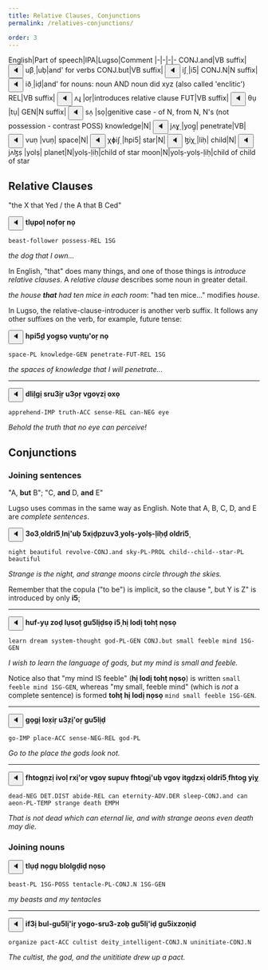 ```yaml
---
title: Relative Clauses, Conjunctions
permalink: /relatives-conjunctions/

order: 3
---
```


English|Part of speech|IPA|Lugso|Comment
|-|-|-|-
CONJ.and|VB suffix|<span class='spoken '> <button class='speak' type='button' data-ipa='uβ̣'>🔈</button> <span class='ipa'>uβ̣</span> </span>|uḅ|and' for verbs
CONJ.but|VB suffix|<span class='spoken '> <button class='speak' type='button' data-ipa='iʃ̣'>🔈</button> <span class='ipa'>iʃ̣</span> </span>|i5̣|
CONJ.N|N suffix|<span class='spoken '> <button class='speak' type='button' data-ipa='ið̣'>🔈</button> <span class='ipa'>ið̣</span> </span>|iḍ|and' for nouns: noun AND noun did xyz (also called 'enclitic')
REL|VB suffix|<span class='spoken '> <button class='speak' type='button' data-ipa='ʌɻ̣'>🔈</button> <span class='ipa'>ʌɻ̣</span> </span>|oṛ|introduces relative clause
FUT|VB suffix|<span class='spoken '> <button class='speak' type='button' data-ipa='θụ'>🔈</button> <span class='ipa'>θụ</span> </span>|tụ|
GEN|N suffix|<span class='spoken '> <button class='speak' type='button' data-ipa='sʌ̣'>🔈</button> <span class='ipa'>sʌ̣</span> </span>|sọ|genitive case - of N, from N, N's (not possession - contrast POSS)
knowledge|N|<span class='spoken '> <button class='speak' type='button' data-ipa='jʌɣ̣'>🔈</button> <span class='ipa'>jʌɣ̣</span> </span>|yog̣|
penetrate|VB|<span class='spoken '> <button class='speak' type='button' data-ipa='vuṇ'>🔈</button> <span class='ipa'>vuṇ</span> </span>|vuṇ|
space|N|<span class='spoken '> <button class='speak' type='button' data-ipa='χɸiʃ̣'>🔈</button> <span class='ipa'>χɸiʃ̣</span> </span>|hpi5̣|
star|N|<span class='spoken '> <button class='speak' type='button' data-ipa='ɮiχ̣'>🔈</button> <span class='ipa'>ɮiχ̣</span> </span>|liḥ|
child|N|<span class='spoken '> <button class='speak' type='button' data-ipa='jʌɮṣ'>🔈</button> <span class='ipa'>jʌɮṣ</span> </span>|yolṣ|
planet|N|yolṣ-̣liḥ|child of star
moon|N|yolṣ-̣yolṣ-̣liḥ|child of child of star

## Relative Clauses

"the X that Yed / the A that B Ced"

<span class='spoken btnOnly'> <button class='speak' type='button' data-ipa='θɮụɸəɮ̣ nʌf̣əɻ̣ nʌ̣'>🔈</button>  </span> <strong>tlụpoḷ nof̣oṛ nọ</strong>

`beast-follower possess-REL 1SG`

_the dog that I own..._

In English, "that" does many things, and one of those things is _introduce relative clauses_. A _relative clause_ describes some noun in greater detail.

_the house **that** had ten mice in each room_: "had ten mice..." modifies _house_.

In Lugso, the relative-clause-introducer is another verb suffix. It follows any other suffixes on the verb, for example, future tense:

<span class='spoken btnOnly'> <button class='speak' type='button' data-ipa='χɸiʃ̣ð̣ jʌɣ̣sə̣ vuṇθụʔəɻ̣ nʌ̣'>🔈</button>  </span> <strong>hpi5̣ḍ yog̣sọ vuṇtụ'oṛ nọ</strong>

`space-PL knowledge-GEN penetrate-FUT-REL 1SG`

_the spaces of knowledge that I will penetrate..._

---

<span class='spoken btnOnly'> <button class='speak' type='button' data-ipa='ðɮiɮ̣ɣị sɻuʒ̣iɻ̣ uʒ̣əɻ̣ vɣʌṿzị ʌxə̣'>🔈</button>  </span> <strong>dliḷgị sru3̣iṛ u3̣oṛ vgoṿzị oxọ</strong>

`apprehend-IMP truth-ACC sense-REL can-NEG eye`

_Behold the truth that no eye can perceive!_

## Conjunctions

### Joining sentences

"A, **but** B"; "C, **and** D, **and** E"

Lugso uses commas in the same way as English. Note that A, B, C, D, and E are _complete sentences_.

<span class='spoken btnOnly'> <button class='speak' type='button' data-ipa='ʒʌʒ̣ ʌɮðɻiʃ̣ ɮnịʔuβ̣ ʃxịð̣ɸzuvʒ̣ jʌɮṣ-̣jəɮṣ-̣ɮiχ̣ð̣ ʌɮðɻiʃ̣'>🔈</button>  </span> <strong>3o3̣ oldri5̣ lnị'uḅ 5xịḍpzuv3̣ yolṣ-̣yolṣ-̣liḥḍ oldri5̣</strong>

`night beautiful revolve-CONJ.and sky-PL-PROL child--child--star-PL beautiful`

_Strange is the night, and strange moons circle through the skies._

Remember that the copula ("to be") is implicit, so the clause ", but Y is Z" is introduced by only **i5̣**:

---

<span class='spoken btnOnly'> <button class='speak' type='button' data-ipa='χuf-jụ zʌð̣ ɮụsəθ̣ ɣuʃɮịð̣sə̣ iʃ̣ χị ɮʌðị θʌχθ̣ nʌ̣sə̣'>🔈</button>  </span> <strong>huf-yụ zoḍ lụsoṭ gu5lịḍsọ i5̣ hị lodị tohṭ nọsọ</strong>

`learn dream system-thought god-PL-GEN CONJ.but small feeble mind 1SG-GEN`

_I wish to learn the language of gods, but my mind is small and feeble._

Notice also that "my mind IS feeble" (**hị lodị tohṭ nọsọ**) is written `small feeble mind 1SG-GEN`, whereas "my small, feeble mind" (which is _not_ a complete sentence) is formed **tohṭ hị lodị nọsọ** `mind small feeble 1SG-GEN`.

---

<span class='spoken btnOnly'> <button class='speak' type='button' data-ipa='ɣʌ̣ɣị ɮʌx̣iɻ̣ uʒ̣zịʔəɻ̣ ɣuʃɮịð̣'>🔈</button>  </span> <strong>gọgị lox̣iṛ u3̣zị'oṛ gu5lịḍ</strong>

`go-IMP place-ACC sense-NEG-REL god-PL`

_Go to the place the gods look not._

---

<span class='spoken btnOnly'> <button class='speak' type='button' data-ipa='fχθʌɣṇzị ivəɮ̣ ɻxịʔəɻ̣ vɣʌṿ suɸ̣uṿ fχθʌɣịʔuβ̣ vɣʌṿ iθɣ̣ð̣zxị ʌɮðɻiʃ̣ fχθʌɣ̣ jij̣'>🔈</button>  </span> <strong>fhtogṇzị ivoḷ rxị'oṛ vgoṿ sup̣uṿ fhtogị'uḅ vgoṿ itg̣ḍzxị oldri5̣ fhtog̣ yiỵ</strong>

`dead-NEG DET.DIST abide-REL can eternity-ADV.DER sleep-CONJ.and can aeon-PL-TEMP strange death EMPH`

_That is not dead which can eternal lie, and with strange aeons even death may die._

### Joining nouns

<span class='spoken btnOnly'> <button class='speak' type='button' data-ipa='θɮụð̣ nʌ̣ɣụ βɮʌɮɣ̣ð̣ið̣ nʌ̣sə̣'>🔈</button>  </span> <strong>tlụḍ nọgụ blolg̣ḍiḍ nọsọ</strong>

`beast-PL 1SG-POSS tentacle-PL-CONJ.N 1SG-GEN`

_my beasts and my tentacles_

---

<span class='spoken btnOnly'> <button class='speak' type='button' data-ipa='ifʒị βuɮ-ɣuʃɮịʔiɻ̣ jʌɣə-sɻuʒ-zəβ̣ ɣuʃɮịʔið̣ ɣuʃixzəṇið̣'>🔈</button>  </span> <strong>if3ị bul-gu5lị'iṛ yogo-sru3-zoḅ gu5lị'iḍ gu5ixzoṇiḍ</strong>

`organize pact-ACC cultist deity_intelligent-CONJ.N uninitiate-CONJ.N`

_The cultist, the god, and the unititiate drew up a pact._